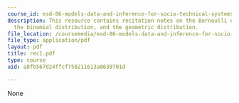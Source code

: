```yaml
---
course_id: esd-86-models-data-and-inference-for-socio-technical-systems-spring-2007
description: This resource contains recitation notes on the Bernoulli distribution,
  the binomial distribution, and the geometric distribution.
file_location: /coursemedia/esd-86-models-data-and-inference-for-socio-technical-systems-spring-2007/a8fb567d24ffcf750211613a8639701d_rec1.pdf
file_type: application/pdf
layout: pdf
title: rec1.pdf
type: course
uid: a8fb567d24ffcf750211613a8639701d

---
```

None